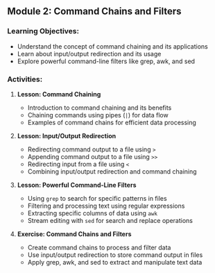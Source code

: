 ## Module 2: Command Chains and Filters

### Learning Objectives:
- Understand the concept of command chaining and its applications
- Learn about input/output redirection and its usage
- Explore powerful command-line filters like grep, awk, and sed

### Activities:
1. **Lesson: Command Chaining**
   - Introduction to command chaining and its benefits
   - Chaining commands using pipes (`|`) for data flow
   - Examples of command chains for efficient data processing
   
2. **Lesson: Input/Output Redirection**
   - Redirecting command output to a file using `>`
   - Appending command output to a file using `>>`
   - Redirecting input from a file using `<`
   - Combining input/output redirection and command chaining
   
3. **Lesson: Powerful Command-Line Filters**
   - Using `grep` to search for specific patterns in files
   - Filtering and processing text using regular expressions
   - Extracting specific columns of data using `awk`
   - Stream editing with `sed` for search and replace operations
   
4. **Exercise: Command Chains and Filters**
   - Create command chains to process and filter data
   - Use input/output redirection to store command output in files
   - Apply grep, awk, and sed to extract and manipulate text data
